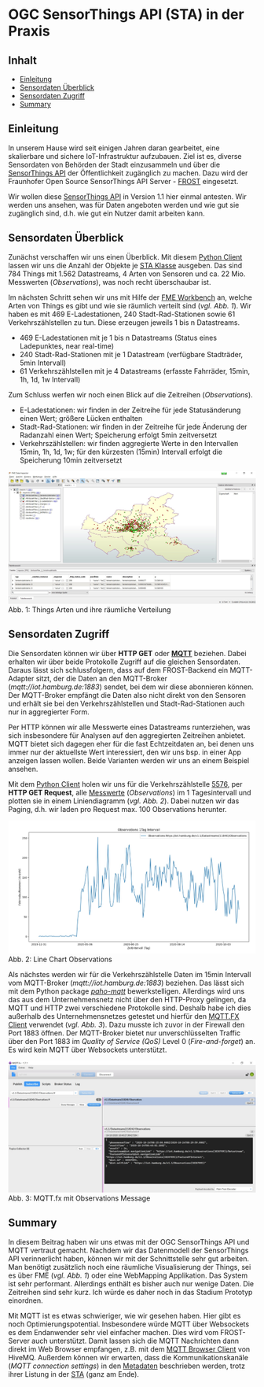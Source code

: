 #

OGC SensorThings API (STA) in der Praxis
========================================

## Inhalt
* [Einleitung](#einleitung)
* [Sensordaten Überblick](#sensordaten-überblick)
* [Sensordaten Zugriff](#sensordaten-zugriff)
* [Summary](#summary)


## Einleitung
In unserem Hause wird seit einigen Jahren daran gearbeitet, eine skalierbare und sichere IoT-Infrastruktur aufzubauen. Ziel ist es, diverse Sensordaten von Behörden der Stadt einzusammeln und über die [SensorThings API](https://github.com/opengeospatial/sensorthings) der Öffentlichkeit zugänglich zu machen. Dazu wird der Fraunhofer Open Source SensorThings API Server - [FROST](https://www.iosb.fraunhofer.de/servlet/is/80113/) eingesetzt.

Wir wollen diese [SensorThings API](https://iot.hamburg.de/v1.1) in Version 1.1 hier einmal antesten. Wir werden uns ansehen, was für Daten angeboten werden und wie gut sie zugänglich sind, d.h. wie gut ein Nutzer damit arbeiten kann.


## Sensordaten Überblick
Zunächst verschaffen wir uns einen Überblick. Mit diesem [Python Client](src/staClient_1_overview.py) lassen wir uns die Anzahl der Objekte je [STA Klasse](https://fraunhoferiosb.github.io/FROST-Server/sensorthingsapi/STA-Data-Model.html) ausgeben. Das sind 784 Things mit 1.562 Datastreams, 4 Arten von Sensoren und ca. 22 Mio. Messwerten (*Observations*), was noch recht  überschaubar ist.

Im nächsten Schritt sehen wir uns mit Hilfe der [FME Workbench](fme/staThings.zip) an, welche Arten von Things es gibt und wie sie räumlich verteilt sind (*vgl. Abb. 1*). Wir haben es mit 469 E-Ladestationen, 240 Stadt-Rad-Stationen sowie 61 Verkehrszählstellen zu tun. Diese erzeugen jeweils 1 bis n Datastreams.

* 469 E-Ladestationen mit je 1 bis n Datastreams (Status eines Ladepunktes, near real-time)
* 240 Stadt-Rad-Stationen mit je 1 Datastream (verfügbare Stadträder, 5min Intervall)
* 61 Verkehrszählstellen mit je 4 Datastreams (erfasste Fahrräder, 15min, 1h, 1d, 1w Intervall)

Zum Schluss werfen wir noch einen Blick auf die Zeitreihen (*Observations*).

* E-Ladestationen: wir finden in der Zeitreihe für jede Statusänderung einen Wert; größere Lücken enthalten
* Stadt-Rad-Stationen: wir finden in der Zeitreihe für jede Änderung der Radanzahl einen Wert; Speicherung erfolgt 5min zeitversetzt
* Verkehrszählstellen: wir finden aggregierte Werte in den Intervallen 15min, 1h, 1d, 1w; für den kürzesten (15min) Intervall erfolgt die Speicherung 10min zeitversetzt

![Things.jpg](img/Things.jpg)
Abb. 1: Things Arten und ihre räumliche Verteilung


## Sensordaten Zugriff
Die Sensordaten können wir über **HTTP GET** oder [**MQTT**](https://mqtt.org/) beziehen. Dabei erhalten wir über beide Protokolle Zugriff auf die gleichen Sensordaten. Daraus lässt sich schlussfolgern, dass auf dem FROST-Backend ein MQTT-Adapter sitzt, der die Daten an den MQTT-Broker (*mqtt://iot.hamburg.de:1883*) sendet, bei dem wir diese abonnieren können. Der MQTT-Broker empfängt die Daten also nicht direkt von den Sensoren und erhält sie bei den Verkehrszählstellen und Stadt-Rad-Stationen auch nur in aggregierter Form.

Per HTTP können wir alle Messwerte eines Datastreams runterziehen, was sich insbesondere für Analysen auf den aggregierten Zeitreihen anbietet. MQTT bietet sich dagegen eher für die fast Echtzeitdaten an, bei denen uns immer nur der aktuellste Wert interessiert, den wir uns bsp. in einer App anzeigen lassen wollen. Beide Varianten werden wir uns an einem Beispiel ansehen.

Mit dem [Python Client](src/staClient_2_observations.py) holen wir uns für die Verkehrszählstelle [5576](https://iot.hamburg.de/v1.1/Things(5576)), per **HTTP GET Request**, alle [Messwerte](https://iot.hamburg.de/v1.1/Datastreams(11846)/Observations?$orderBy=phenomenonTime%20desc&$count=true&$top=100&$skip=0) (*Observations*) im 1 Tagesintervall und plotten sie in einem Liniendiagramm (*vgl. Abb. 2*). Dabei nutzen wir das Paging, d.h. wir laden pro Request max. 100 Observations herunter.

![chartObservations.jpg](img/chartObservations.jpg)
Abb. 2: Line Chart Observations

Als nächstes werden wir für die Verkehrszählstelle Daten im 15min Intervall vom MQTT-Broker (*mqtt://iot.hamburg.de:1883*) beziehen. Das lässt sich mit dem Python package [*paho-mqtt*](https://pypi.org/project/paho-mqtt/) bewerkstelligen. Allerdings wird uns das aus dem Unternehmensnetz nicht über den HTTP-Proxy gelingen, da MQTT und HTTP zwei verschiedene Protokolle sind. Deshalb habe ich dies außerhalb des Unternehmensnetzes getestet und hierfür den [MQTT.FX Client](https://mqttfx.jensd.de/index.php) verwendet (*vgl. Abb. 3*). Dazu musste ich zuvor in der Firewall den Port 1883 öffnen. Der MQTT-Broker bietet nur unverschlüsselten Traffic über den Port 1883 im *Quality of Service (QoS)* Level 0 (*Fire-and-forget*) an. Es wird kein MQTT über Websockets unterstützt.

![mqttfx.jpg](img/mqttfx.jpg)
Abb. 3: MQTT.fx mit Observations Message


## Summary
In diesem Beitrag haben wir uns etwas mit der OGC SensorThings API und MQTT vertraut gemacht. Nachdem wir das Datenmodell der SensorThings API verinnerlicht haben, können wir mit der Schnittstelle sehr gut arbeiten. Man benötigt zusätzlich noch eine räumliche Visualisierung der Things, sei es über FME (*vgl. Abb. 1*) oder eine WebMapping Applikation. Das System ist sehr performant. Allerdings enthält es bisher auch nur wenige Daten. Die Zeitreihen sind sehr kurz. Ich würde es daher noch in das Stadium Prototyp einordnen.

Mit MQTT ist es etwas schwieriger, wie wir gesehen haben. Hier gibt es noch Optimierungspotential. Insbesondere würde MQTT über Websockets es dem Endanwender sehr viel einfacher machen. Dies wird vom FROST-Server auch unterstützt. Damit lassen sich die MQTT Nachrichten dann direkt im Web Browser empfangen, z.B. mit dem [MQTT Browser Client](http://www.hivemq.com/demos/websocket-client/) von HiveMQ. Außerdem können wir erwarten, dass die Kommunikationskanäle (*MQTT connection settings*) in den [Metadaten](https://metaver.de/trefferanzeige?docuuid=785D987C-AAFF-471D-AE3A-EBCD4C9E23F1&plugid=/ingrid-group:ige-iplug-hmdk.metaver&docid=785D987C-AAFF-471D-AE3A-EBCD4C9E23F1) beschrieben werden, trotz ihrer Listung in der [STA](https://iot.hamburg.de/v1.1) (ganz am Ende).
